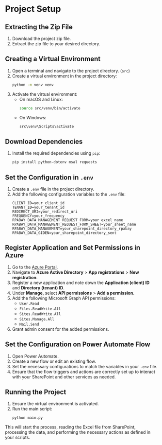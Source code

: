 # Project Setup

## Extracting the Zip File

1. Download the project zip file.
2. Extract the zip file to your desired directory.

## Creating a Virtual Environment

1. Open a terminal and navigate to the project directory. (`src`)
2. Create a virtual environment in the project directory:
   ```sh
   python -m venv venv
   ```
3. Activate the virtual environment:
   - On macOS and Linux:
     ```sh
     source src/venv/bin/activate
     ```
   - On Windows:
     ```sh
     src\venv\Scripts\activate
     ```

## Download Dependencies

1. Install the required dependencies using `pip`:
   ```sh
   pip install python-dotenv msal requests
   ```

## Set the Configuration in `.env`

1. Create a `.env` file in the project directory.
2. Add the following configuration variables to the `.env` file:
   ```env
   CLIENT_ID=your_client_id
   TENANT_ID=your_tenant_id
   REDIRECT_URI=your_redirect_uri
   FREQUENCY=your_frequency
   RPABAY_DATA_MANAGEMENT_REQUEST_FORM=your_excel_name
   RPABAY_DATA_MANAGEMENT_REQUEST_FORM_SHEET=your_sheet_name
   RPABAY_DATA_MANAGEMENT=your_sharepoint_directory_rpabay
   RPABAY_DATA_GIDEN=your_sharepoint_directory_sent
   ```

## Register Application and Set Permissions in Azure

1. Go to the [Azure Portal](https://portal.azure.com/).
2. Navigate to **Azure Active Directory** > **App registrations** > **New registration**.
3. Register a new application and note down the **Application (client) ID** and **Directory (tenant) ID**.
4. Under **Manage**, select **API permissions** > **Add a permission**.
5. Add the following Microsoft Graph API permissions:
   - `User.Read`
   - `Files.ReadWrite.All`
   - `Sites.ReadWrite.All`
   - `Sites.Manage.All`
   - `Mail.Send`
6. Grant admin consent for the added permissions.

## Set the Configuration on Power Automate Flow

1. Open Power Automate.
2. Create a new flow or edit an existing flow.
3. Set the necessary configurations to match the variables in your `.env` file.
4. Ensure that the flow triggers and actions are correctly set up to interact with your SharePoint and other services as needed.

## Running the Project

1. Ensure the virtual environment is activated.
2. Run the main script:
   ```sh
   python main.py
   ```

This will start the process, reading the Excel file from SharePoint, processing the data, and performing the necessary actions as defined in your scripts.
